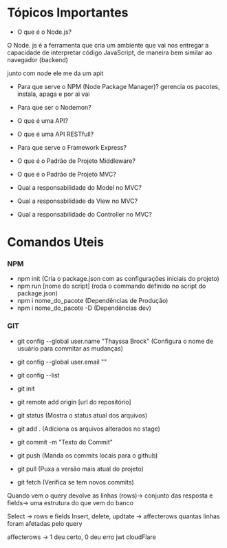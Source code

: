 # Tópicos Importantes

- O que é o Node.js?

O Node. js é a ferramenta que cria um ambiente que vai nos entregar a capacidade de interpretar código JavaScript, de maneira bem similar ao navegador (backend)

junto com node ele me da um apit

- Para que serve o NPM (Node Package Manager)?
gerencia os pacotes, instala, apaga e por ai vai

- Para que ser o Nodemon?
- O que é uma API?
- O que é uma API RESTfull? 
- Para que serve o Framework Express?
- O que é o Padrão de Projeto Middleware?
- O que é o Padrão de Projeto MVC?
- Qual a responsabilidade do Model no MVC?
- Qual a responsabilidade da View no MVC?
- Qual a responsabilidade do Controller no MVC?

# Comandos Uteis

### NPM
- npm init (Cria o package.json com as configurações iniciais do projeto)
- npm run [nome do script] (roda o commando definido no script do package.json)
- npm i nome_do_pacote (Dependências de Produção)
- npm i nome_do_pacote -D (Dependências dev)

### GIT
- git config --global user.name "Thayssa Brock" (Configura o nome de usuário para commitar as mudanças)
- git config --global user.email ""
- git config --list

- git init
- git remote add origin [url do repositório]

- git status (Mostra o status atual dos arquivos)
- git add . (Adiciona os arquivos alterados no stage)
- git commit -m "Texto do Commit"

- git push (Manda os commits locais para o github)
- git pull (Puxa a versão mais atual do projeto)
- git fetch (Verifica se tem novos commits)

Quando vem o query devolve as linhas (rows)-> conjunto das resposta e fields-> uma estrutura do que vem do banco

Select -> rows e fields
Insert, delete, updtate -> affecterows quantas linhas foram afetadas pelo query

affecterows -> 1 deu certo, 0 deu erro
jwt
cloudFlare